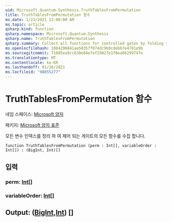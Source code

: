 ```yaml
---
uid: Microsoft.Quantum.Synthesis.TruthTablesFromPermutation
title: TruthTablesFromPermutation 함수
ms.date: 1/23/2021 12:00:00 AM
ms.topic: article
qsharp.kind: function
qsharp.namespace: Microsoft.Quantum.Synthesis
qsharp.name: TruthTablesFromPermutation
qsharp.summary: Collect all functions for controlled gates by folding through all variable indexes
ms.openlocfilehash: 1004296841ae50357f074dc9b0cdebb7e4701e9b
ms.sourcegitcommit: 71605ea9cc630e84e7ef29027e1f0ea06299747e
ms.translationtype: MT
ms.contentlocale: ko-KR
ms.lasthandoff: 01/26/2021
ms.locfileid: "98855277"
---
```

# <a name="truthtablesfrompermutation-function"></a>TruthTablesFromPermutation 함수

네임 스페이스: [Microsoft 양자](xref:Microsoft.Quantum.Synthesis)

패키지: [Microsoft 양자 표준](https://nuget.org/packages/Microsoft.Quantum.Standard)


모든 변수 인덱스를 정리 하 여 제어 되는 게이트의 모든 함수를 수집 합니다.

```qsharp
function TruthTablesFromPermutation (perm : Int[], variableOrder : Int[]) : (BigInt, Int)[]
```


## <a name="input"></a>입력

### <a name="perm--int"></a>perm: [Int](xref:microsoft.quantum.lang-ref.int)[]




### <a name="variableorder--int"></a>variableOrder: [Int](xref:microsoft.quantum.lang-ref.int)[]





## <a name="output--bigintint"></a>Output: ([BigInt](xref:microsoft.quantum.lang-ref.bigint),[Int](xref:microsoft.quantum.lang-ref.int)) []

